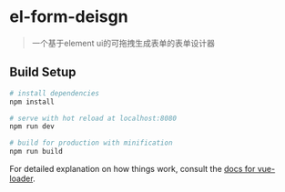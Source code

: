 # el-form-deisgn

> 一个基于element ui的可拖拽生成表单的表单设计器

## Build Setup

``` bash
# install dependencies
npm install

# serve with hot reload at localhost:8080
npm run dev

# build for production with minification
npm run build
```

For detailed explanation on how things work, consult the [docs for vue-loader](http://vuejs.github.io/vue-loader).
